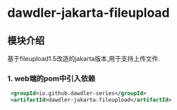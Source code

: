 # dawdler-jakarta-fileupload

## 模块介绍

基于fileupload1.5改造的jakarta版本,用于支持上传文件.

### 1. web端的pom中引入依赖

```xml
 <groupId>io.github.dawdler-series</groupId>
 <artifactId>dawdler-jakarta-fileupload</artifactId>
```
